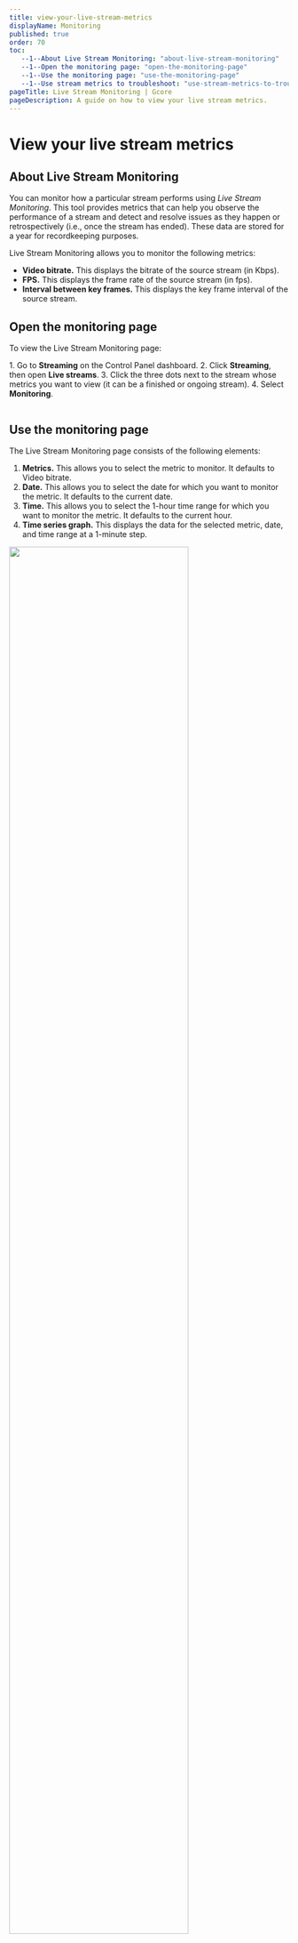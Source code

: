 ```yaml
---
title: view-your-live-stream-metrics
displayName: Monitoring
published: true
order: 70
toc:
   --1--About Live Stream Monitoring: "about-live-stream-monitoring"
   --1--Open the monitoring page: "open-the-monitoring-page"
   --1--Use the monitoring page: "use-the-monitoring-page"
   --1--Use stream metrics to troubleshoot: "use-stream-metrics-to-troubleshoot"
pageTitle: Live Stream Monitoring | Gcore 
pageDescription: A guide on how to view your live stream metrics.
---
```

# View your live stream metrics
  
## About Live Stream Monitoring

You can monitor how a particular stream performs using _Live Stream Monitoring_. This tool provides metrics that can help you observe the performance of a stream and detect and resolve issues as they happen or retrospectively (i.e., once the stream has ended). These data are stored for a year for recordkeeping purposes.

Live Stream Monitoring allows you to monitor the following metrics:

- **Video bitrate.** This displays the bitrate of the source stream (in Kbps).
- **FPS.** This displays the frame rate of the source stream (in fps).
- **Interval between key frames.** This displays the key frame interval of the source stream.

## Open the monitoring page

To view the Live Stream Monitoring page:

1\. Go to **Streaming** on the Control Panel dashboard.
2\. Click **Streaming**, then open **Live streams**.
3\. Click the three dots next to the stream whose metrics you want to view (it can be a finished or ongoing stream).
4\. Select **Monitoring**.

<img src="https://assets.gcore.pro/docs/streaming-platform/live-streaming/view-your-live-stream-metrics/10318231817105.png" alt="">

## Use the monitoring page

The Live Stream Monitoring page consists of the following elements:

1. **Metrics.** This allows you to select the metric to monitor. It defaults to Video bitrate.
2. **Date.** This allows you to select the date for which you want to monitor the metric. It defaults to the current date.
3. **Time.** This allows you to select the 1-hour time range for which you want to monitor the metric. It defaults to the current hour.
4. **Time series graph.** This displays the data for the selected metric, date, and time range at a 1-minute step.

<img src="https://assets.gcore.pro/docs/streaming-platform/live-streaming/view-your-live-stream-metrics/10318226324753.png" alt="" width="80%">

You can hover the cursor over any data point on the chart to see the value of the selected metric (Kbps, fps, or key frame interval) in the tooltip. In this example, we have a point that shows the value of the key frame interval.

<img src="https://assets.gcore.pro/docs/streaming-platform/live-streaming/view-your-live-stream-metrics/10318231896465.png" alt="" width="80%">

## Use stream metrics to troubleshoot

Live Stream Monitoring can be useful in debugging issues that originate at the source stream. For example, you see an unstable bitrate, too many key frames, or gaps in the graph. This indicates that there might be some missing or dropped frames with the source. You can then check your source and start working on the problem.